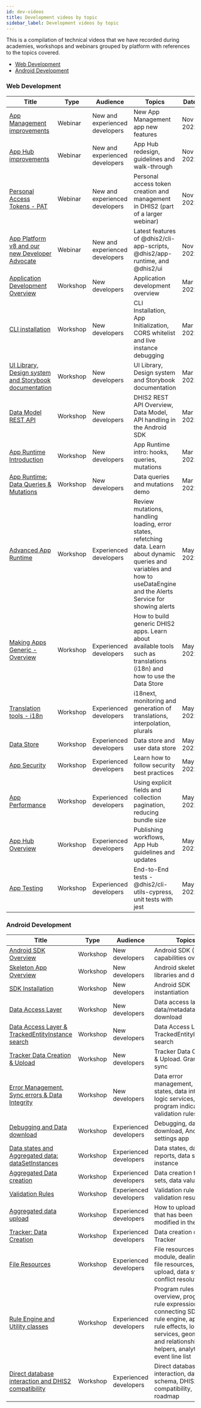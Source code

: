 ```yaml
---
id: dev-videos
title: Development videos by topic
sidebar_label: Development videos by topic
---
```


This is a compilation of technical videos that we have recorded during academies, workshops and webinars grouped by platform with references to the topics covered.

- [Web Development](#web-development)
- [Android Development](#android-development)

### Web Development

| **Title**                                                                             | **Type** | **Audience**                   | **Topics**                                                                                                                                                                      | **Date** | **Version** |
| ------------------------------------------------------------------------------------- | -------- | ------------------------------ | ------------------------------------------------------------------------------------------------------------------------------------------------------------------------------- | -------- | ----------- |
| [App Management improvements](https://youtu.be/Uf3fD7VpNyM)                           | Webinar  | New and experienced developers | New App Management app new features                                                                                                                                             | Nov 2021 | v2.37       |
| [App Hub improvements](https://youtu.be/GtWaKskFEKk)                                  | Webinar  | New and experienced developers | App Hub redesign, guidelines and walk-through                                                                                                                                   | Nov 2021 | v2.37       |
| [Personal Access Tokens - PAT](https://youtu.be/Jb6XWIspGto)                          | Webinar  | New and experienced developers | Personal access token creation and management in DHIS2 (part of a larger webinar)                                                                                               | Nov 2021 | v2.37       |
| [App Platform v8 and our new Developer Advocate](https://youtu.be/q-m2sk-xLrY)        | Webinar  | New and experienced developers | Latest features of @dhis2/cli-app-scripts, @dhis2/app-runtime, and @dhis2/ui                                                                                                    | Nov 2021 | v2.37       |
| [Application Development Overview](https://youtu.be/WP6ZWbsTz-Q)                      | Workshop | New developers                 | Application development overview                                                                                                                                                | Mar 2021 |             |
| [CLI installation](https://youtu.be/vXYgML68Jz4)                                      | Workshop | New developers                 | CLI Installation, App Initialization, CORS whitelist and live instance debugging                                                                                                | Mar 2021 |             |
| [UI Library, Design system and Storybook documentation](https://youtu.be/Brvi4DsIRN8) | Workshop | New developers                 | UI Library, Design system and Storybook documentation                                                                                                                           | Mar 2021 |             |
| [Data Model REST API](https://youtu.be/F95LTzAzESQ)                                   | Workshop | New developers                 | DHIS2 REST API Overview, Data Model, API handling in the Android SDK                                                                                                            | Mar 2021 |             |
| [App Runtime Introduction](https://youtu.be/pvIppH5plMU)                              | Workshop | New developers                 | App Runtime intro: hooks, queries, mutations                                                                                                                                    | Mar 2021 |             |
| [App Runtime: Data Queries & Mutations](https://youtu.be/dnagTunwHls)                 | Workshop | New developers                 | Data queries and mutations demo                                                                                                                                                 | Mar 2021 |             |
| [Advanced App Runtime](https://youtu.be/rPvkAWurDoY)                                  | Workshop | Experienced developers         | Review mutations, handling loading, error states, refetching data. Learn about dynamic queries and variables and how to useDataEngine and the Alerts Service for showing alerts | May 2021 |             |
| [Making Apps Generic - Overview](https://youtu.be/uDP6Tu7zWl8)                        | Workshop | Experienced developers         | How to build generic DHIS2 apps. Learn about available tools such as translations (i18n) and how to use the Data Store                                                          | May 2021 |             |
| [Translation tools - i18n](https://youtu.be/bmVGCbQT0nU)                              | Workshop | Experienced developers         | i18next, monitoring and generation of translations, interpolation, plurals                                                                                                      | May 2021 |             |
| [Data Store](https://youtu.be/VYmmBhywoQA)                                            | Workshop | Experienced developers         | Data store and user data store                                                                                                                                                  | May 2021 |             |
| [App Security](https://youtu.be/KC4oalEsK4o)                                          | Workshop | Experienced developers         | Learn how to follow security best practices                                                                                                                                     | May 2021 |             |
| [App Performance](https://youtu.be/UTIWiRxDFWQ)                                       | Workshop | Experienced developers         | Using explicit fields and collection pagination, reducing bundle size                                                                                                           | May 2021 |             |
| [App Hub Overview](https://youtu.be/i_KtpQDVMeY)                                      | Workshop | Experienced developers         | Publishing workflows, App Hub guidelines and updates                                                                                                                            | May 2021 |             |
| [App Testing](https://youtu.be/z14QkN0U-Fc)                                           | Workshop | Experienced developers         | End-to-End tests - @dhis2/cli-utils-cypress, unit tests with jest                                                                                                               | May 2021 |             |

### Android Development

| **Title**                                                                           | **Type** | **Audience**           | **Topics**                                                                                                                                                                           | **Date** | **Version** |
| ----------------------------------------------------------------------------------- | -------- | ---------------------- | ------------------------------------------------------------------------------------------------------------------------------------------------------------------------------------ | -------- | ----------- |
| [Android SDK Overview](https://youtu.be/ObdYRiB2s3Y)                                | Workshop | New developers         | Android SDK (1.0) capabilities overview                                                                                                                                              | Mar 2021 |             |
| [Skeleton App Overview](https://youtu.be/WuQBm_D7lBU)                               | Workshop | New developers         | Android skeleton app libraries and demo                                                                                                                                              | Mar 2021 |             |
| [SDK Installation](https://youtu.be/4dRpgY9sdso)                                    | Workshop | New developers         | Android SDK instantiation                                                                                                                                                            | Mar 2021 |             |
| [Data Access Layer](https://youtu.be/0_GeU0pZmE8)                                   | Workshop | New developers         | Data access layer and data/metadata download                                                                                                                                         | Mar 2021 |             |
| [Data Access Layer & TrackedEntityInstance search](https://youtu.be/YIWoV3I96Vo)    | Workshop | New developers         | Data Access Layer & TrackedEntityInstance search                                                                                                                                     | Mar 2021 |             |
| [Tracker Data Creation & Upload](https://youtu.be/v7mh-hen1C0 )                     | Workshop | New developers         | Tracker Data Creation & Upload. Granular sync                                                                                                                                        | Mar 2021 |             |
| [Error Management, Sync errors & Data Integrity](https://youtu.be/yicOlCD4pPc)      | Workshop | New developers         | Data error management, data states, data integrity, logic services, program indicators, validation rules                                                                             | Mar 2021 |             |
| [Debugging and Data download](https://youtu.be/ilc2zDFnD00)                         | Workshop | Experienced developers | Debugging, data download, Android settings app                                                                                                                                       | May 2021 |             |
| [Data states and Aggregated data: dataSetInstances](https://youtu.be/AOQk4WJ-CK8)   | Workshop | Experienced developers | Data states, data set reports, data set instance                                                                                                                                     | May 2021 |             |
| [Aggregated Data creation](https://youtu.be/Rrfl1fdRqXA)                            | Workshop | Experienced developers | Data creation for data sets, data values, etc                                                                                                                                        | May 2021 |             |
| [Validation Rules](https://youtu.be/lPqFXPJthhg)                                    | Workshop | Experienced developers | Validation rules, validation result                                                                                                                                                  | May 2021 |             |
| [Aggregated data upload](https://youtu.be/80fcMD-PHFI)                              | Workshop | Experienced developers | How to upload data that has been modified in the device                                                                                                                              | May 2021 |             |
| [Tracker: Data Creation](https://youtu.be/StL8Mixu85k)                              | Workshop | Experienced developers | Data creation on Tracker                                                                                                                                                             | May 2021 |             |
| [File Resources](https://youtu.be/ue8bpkJrqvU)                                      | Workshop | Experienced developers | File resources module, dealing with file resources, data upload, data sync, conflict resolution                                                                                      | May 2021 |             |
| [Rule Engine and Utility classes](https://youtu.be/3j7bJFFDC-U)                     | Workshop | Experienced developers | Program rules overview, program rule expression, connecting SDK and rule engine, applying rule effects, logic services, geometry and relationship helpers, analytics event line list | May 2021 |             |
| [Direct database interaction and DHIS2 compatibility](https://youtu.be/9aUhI57V6J8) | Workshop | Experienced developers | Direct database interaction, database schema, DHIS2 compatibility, roadmap                                                                                                           | May 2021 |             |